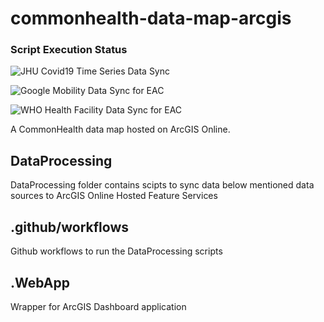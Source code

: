 # commonhealth-data-map-arcgis

### Script Execution Status
![JHU Covid19 Time Series Data Sync](https://github.com/the-commons-project/commonhealth-data-map-arcgis/workflows/JHU%20Covid19%20Time%20Series%20Data%20Sync/badge.svg)

![Google Mobility Data Sync for EAC](https://github.com/the-commons-project/commonhealth-data-map-arcgis/workflows/Google%20Mobility%20Data%20Sync%20for%20EAC/badge.svg)

![WHO Health Facility Data Sync for EAC](https://github.com/the-commons-project/commonhealth-data-map-arcgis/workflows/WHO%20Health%20Facility%20Data%20Sync%20for%20EAC/badge.svg)

A CommonHealth data map hosted on ArcGIS Online.

## DataProcessing

DataProcessing folder contains scipts to sync data below mentioned data sources to ArcGIS Online Hosted Feature Services

## .github/workflows

Github workflows to run the DataProcessing scripts

## .WebApp

Wrapper for ArcGIS Dashboard application
